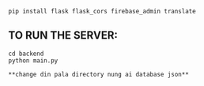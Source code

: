 ```
pip install flask flask_cors firebase_admin translate
```

## TO RUN THE SERVER:
```
cd backend
python main.py

**change din pala directory nung ai database json**
```